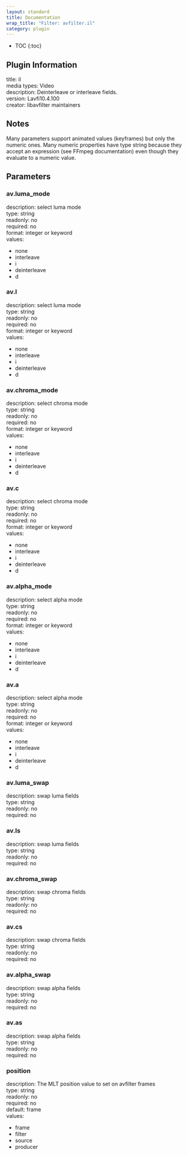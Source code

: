 ```yaml
---
layout: standard
title: Documentation
wrap_title: "Filter: avfilter.il"
category: plugin
---
```

* TOC
{:toc}

## Plugin Information

title: il  
media types:
Video  
description: Deinterleave or interleave fields.  
version: Lavfi10.4.100  
creator: libavfilter maintainers  

## Notes

Many parameters support animated values (keyframes) but only the numeric ones. Many numeric properties have type string because they accept an expression (see FFmpeg documentation) even though they evaluate to a numeric value.

## Parameters

### av.luma_mode

  
description:
select luma mode  
type: string  
readonly: no  
required: no  
format: integer or keyword  
values:  

* none
* interleave
* i
* deinterleave
* d

### av.l

  
description:
select luma mode  
type: string  
readonly: no  
required: no  
format: integer or keyword  
values:  

* none
* interleave
* i
* deinterleave
* d

### av.chroma_mode

  
description:
select chroma mode  
type: string  
readonly: no  
required: no  
format: integer or keyword  
values:  

* none
* interleave
* i
* deinterleave
* d

### av.c

  
description:
select chroma mode  
type: string  
readonly: no  
required: no  
format: integer or keyword  
values:  

* none
* interleave
* i
* deinterleave
* d

### av.alpha_mode

  
description:
select alpha mode  
type: string  
readonly: no  
required: no  
format: integer or keyword  
values:  

* none
* interleave
* i
* deinterleave
* d

### av.a

  
description:
select alpha mode  
type: string  
readonly: no  
required: no  
format: integer or keyword  
values:  

* none
* interleave
* i
* deinterleave
* d

### av.luma_swap

  
description:
swap luma fields  
type: string  
readonly: no  
required: no  

### av.ls

  
description:
swap luma fields  
type: string  
readonly: no  
required: no  

### av.chroma_swap

  
description:
swap chroma fields  
type: string  
readonly: no  
required: no  

### av.cs

  
description:
swap chroma fields  
type: string  
readonly: no  
required: no  

### av.alpha_swap

  
description:
swap alpha fields  
type: string  
readonly: no  
required: no  

### av.as

  
description:
swap alpha fields  
type: string  
readonly: no  
required: no  

### position

  
description:
The MLT position value to set on avfilter frames  
type: string  
readonly: no  
required: no  
default: frame  
values:  

* frame
* filter
* source
* producer

